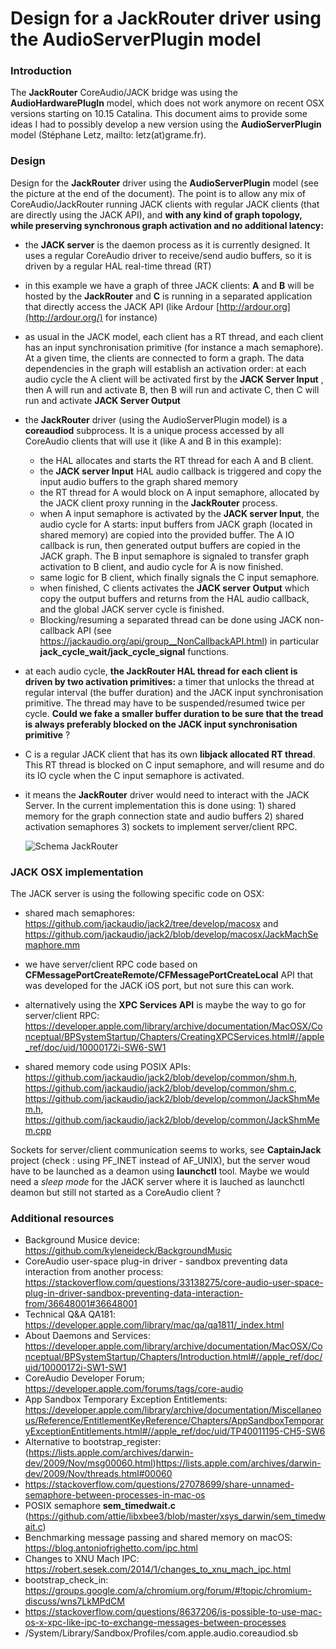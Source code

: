 # Design for a JackRouter driver using the AudioServerPlugin model 

### Introduction

The **JackRouter** CoreAudio/JACK bridge was using the **AudioHardwarePlugIn** model, which does not work anymore on recent OSX versions starting on 10.15 Catalina. This document aims to provide some ideas I had  to possibly develop a new version using the  **AudioServerPlugin** model (Stéphane Letz, mailto: letz(at)grame.fr).


### Design 

Design for the **JackRouter** driver using the **AudioServerPlugin** model (see the picture at the end of the document). The point is to allow any mix of CoreAudio/JackRouter running JACK clients with regular JACK clients (that are directly using the JACK API), and **with any kind of graph topology, while preserving synchronous graph activation and no additional latency:**

- the **JACK server** is the daemon process as it is currently designed. It uses a regular CoreAudio driver to receive/send audio buffers, so it is driven by a regular HAL real-time thread (RT) 

- in this example we have a graph of three JACK clients: **A** and **B** will be hosted by the **JackRouter** and **C** is running in a separated application that directly access the JACK API (like Ardour [http://ardour.org](http://ardour.org/) for instance)

- as usual in the JACK model, each client has a RT thread, and each client has an input synchronisation primitive (for instance a mach semaphore). At a given time, the clients are connected to form a graph. The data dependencies in the graph will establish an activation order: at each audio cycle the A client will be activated first by the **JACK Server Input** , then A will run and activate B, then B will run and activate C, then C will run and activate **JACK Server Output**

- the **JackRouter** driver (using the AudioServerPlugin model) is a **coreaudiod** subprocess. It is a unique process accessed by all CoreAudio clients that will use it (like A and B in this example):

  - the HAL allocates and starts the RT thread for each A and B client. 
  - the **JACK server Input** HAL audio callback is triggered and copy the input audio buffers to the graph shared memory
  - the RT thread for A would block on A input semaphore, allocated by the JACK client proxy running in the **JackRouter** process. 
  - when A input semaphore is activated by the **JACK server Input**, the audio cycle for A  starts: input buffers from JACK graph (located in shared memory) are copied into the provided buffer. The A IO callback is run, then generated output buffers are copied in the JACK graph. The B input semaphore is signaled to transfer graph activation to B client, and audio cycle for A is now finished. 
  - same logic for B client, which finally signals the C input semaphore. 
  - when finished, C clients activates the **JACK server** **Output** which copy the output buffers and returns from the HAL audio callback, and the global JACK server cycle is finished.
  - Blocking/resuming a separated thread can be done using JACK non-callback API (see https://jackaudio.org/api/group__NonCallbackAPI.html) in particular **jack_cycle_wait/jack_cycle_signal** functions. 

-  at each audio cycle, **the JackRouter HAL thread for each client is driven by two activation primitives:** a timer that unlocks the thread at regular interval (the buffer duration) and the JACK input synchronisation primitive. The thread may have to be suspended/resumed twice per cycle. **Could we fake a smaller buffer duration to be sure that the tread is always preferably blocked on the JACK input synchronisation primitive** ?

- C is a regular JACK client that has its own **libjack allocated RT thread**. This RT thread is blocked on C input semaphore, and will resume and do its IO cycle when the C input semaphore is activated. 

- it means the **JackRouter** driver would need to interact with the JACK Server. In the current implementation this is done using: 1) shared memory for the graph connection state and audio buffers 2) shared activation semaphores 3) sockets to implement server/client RPC. 

    ![Schema JackRouter](Schema-JackRouter.png) 

### JACK OSX implementation

The JACK server is using the following specific code on OSX:

- shared mach semaphores: https://github.com/jackaudio/jack2/tree/develop/macosx and https://github.com/jackaudio/jack2/blob/develop/macosx/JackMachSemaphore.mm

- we have server/client RPC code based on **CFMessagePortCreateRemote/CFMessagePortCreateLocal** API that was developed for the JACK iOS port, but not sure this can work. 

- alternatively using the **XPC Services API** is maybe the way to go for server/client RPC:  https://developer.apple.com/library/archive/documentation/MacOSX/Conceptual/BPSystemStartup/Chapters/CreatingXPCServices.html#//apple_ref/doc/uid/10000172i-SW6-SW1 

- shared memory code using POSIX APIs: https://github.com/jackaudio/jack2/blob/develop/common/shm.h, https://github.com/jackaudio/jack2/blob/develop/common/shm.c, https://github.com/jackaudio/jack2/blob/develop/common/JackShmMem.h, https://github.com/jackaudio/jack2/blob/develop/common/JackShmMem.cpp

  

Sockets for server/client communication seems to works, see **CaptainJack** project (check : using PF_INET instead of AF_UNIX), but the server woud have to be launched as a deamon using **launchctl** tool.  Maybe we would need a *sleep mode* for the JACK server where it is lauched as launchctl deamon but still not started as a CoreAudio client ?

### Additional resources

- Background Musice device: https://github.com/kyleneideck/BackgroundMusic
- CoreAudio user-space plug-in driver - sandbox preventing data interaction from another process:
  https://stackoverflow.com/questions/33138275/core-audio-user-space-plug-in-driver-sandbox-preventing-data-interaction-from/36648001#36648001
- Technical Q&A QA181: https://developer.apple.com/library/mac/qa/qa1811/_index.html
- About Daemons and Services: https://developer.apple.com/library/archive/documentation/MacOSX/Conceptual/BPSystemStartup/Chapters/Introduction.html#//apple_ref/doc/uid/10000172i-SW1-SW1
- CoreAudio Developer Forum; https://developer.apple.com/forums/tags/core-audio
- App Sandbox Temporary Exception Entitlements: https://developer.apple.com/library/archive/documentation/Miscellaneous/Reference/EntitlementKeyReference/Chapters/AppSandboxTemporaryExceptionEntitlements.html#//apple_ref/doc/uid/TP40011195-CH5-SW6
- Alternative to bootstrap_register: (https://lists.apple.com/archives/darwin-dev/2009/Nov/msg00060.html)https://lists.apple.com/archives/darwin-dev/2009/Nov/threads.html#00060
- https://stackoverflow.com/questions/27078699/share-unnamed-semaphore-between-processes-in-mac-os
- POSIX semaphore **sem_timedwait.c** (https://github.com/attie/libxbee3/blob/master/xsys_darwin/sem_timedwait.c)
-  Benchmarking message passing and shared memory on macOS: https://blog.antoniofrighetto.com/ipc.html
- Changes to XNU Mach IPC: https://robert.sesek.com/2014/1/changes_to_xnu_mach_ipc.html
- bootstrap_check_in: https://groups.google.com/a/chromium.org/forum/#!topic/chromium-discuss/wns7LkMPdCM
- https://stackoverflow.com/questions/8637206/is-possible-to-use-mac-os-x-xpc-like-ipc-to-exchange-messages-between-processes
- /System/Library/Sandbox/Profiles/com.apple.audio.coreaudiod.sb
